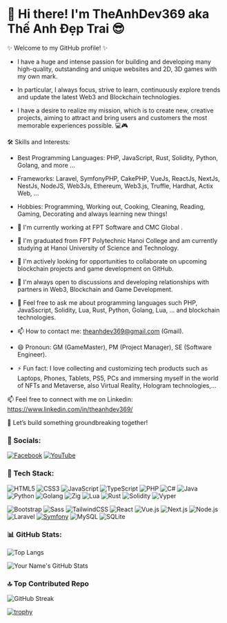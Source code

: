 # 👋 Hi there! I'm **TheAnhDev369** aka **Thế Anh Đẹp Trai** 😎

✨ Welcome to my GitHub profile! ✨  
-  I have a huge and intense passion for building and developing many high-quality, outstanding and unique websites and 2D, 3D games with my own mark.

-  In particular, I always focus, strive to learn, continuously explore trends and update the latest Web3 and Blockchain technologies.

-  I have a desire to realize my mission, which is to create new, creative projects, aiming to attract and bring users and customers the most memorable experiences possible. 💻🎮

🛠️ Skills and Interests:
-  Best Programming Languages: PHP, JavaScript, Rust, Solidity, Python, Golang, and more ...
-  Frameworks: Laravel, SymfonyPHP, CakePHP, VueJs, ReactJs, NextJs, NestJs, NodeJS, Web3Js, Ethereum, Web3.js, Truffle, Hardhat, Actix Web, ...
-  Hobbies: Programming, Working out, Cooking, Cleaning, Reading, Gaming, Decorating and always learning new things!

- 🔭 I'm currently working at FPT Software and CMC Global .
- 🌱 I'm graduated from FPT Polytechnic Hanoi College and am currently studying at Hanoi University of Science and Technology.
- 👯 I'm actively looking for opportunities to collaborate on upcoming blockchain projects and game development on GitHub.
- 🤔 I'm always open to discussions and developing relationships with partners in Web3, Blockchain and Game Development.
- 💬 Feel free to ask me about programming languages ​​such PHP, JavaSscript, Solidity, Lua, Rust, Python, Golang, Lua, ... and blockchain technologies.
- 📫 How to contact me: theanhdev369@gmail.com (Gmail).
- 😄 Pronoun: GM (GameMaster), PM (Project Manager), SE (Software Engineer).
- ⚡ Fun fact: I love collecting and customizing tech products such as Laptops, Phones, Tablets, PS5, PCs and immersing myself in the world of NFTs and Metaverse, also Virtual Reality, Hologram technologies,...

📫 Feel free to connect with me on Linkedin: https://www.linkedin.com/in/theanhdev369/

🌟 Let’s build something groundbreaking together!

### 📱 Socials:
[![Facebook](https://img.shields.io/badge/Facebook-%231877F2.svg?logo=facebook&logoColor=white)]()
[![YouTube](https://img.shields.io/badge/YouTube-%23FF0000.svg?logo=youtube&logoColor=white)](https://www.youtube.com/@TheAnhDev)

### 🧰 Tech Stack:
![HTML5](https://img.shields.io/badge/HTML5-E34F26?style=flat&logo=html5&logoColor=white)
![CSS3](https://img.shields.io/badge/CSS3-1572B6?style=flat&logo=css3&logoColor=white)
![JavaScript](https://img.shields.io/badge/JavaScript-%23F7DF1E.svg?style=flat&logo=javascript&logoColor=black)
![TypeScript](https://img.shields.io/badge/TypeScript-3178C6?style=flat&logo=typescript&logoColor=white)
![PHP](https://img.shields.io/badge/PHP-777BB4?style=flat&logo=php&logoColor=white)
![C#](https://img.shields.io/badge/C%23-%23239120.svg?style=flat&logo=csharp&logoColor=white)
![Java](https://img.shields.io/badge/Java-007396?style=flat&logo=java&logoColor=white)
![Python](https://img.shields.io/badge/Python-3776AB?style=flat&logo=python&logoColor=white)
![Golang](https://img.shields.io/badge/Golang-00ADD8?style=flat&logo=go&logoColor=white)
![Zig](https://img.shields.io/badge/Zig-00B4D8?style=flat&logo=zig&logoColor=white)
![Lua](https://img.shields.io/badge/Lua-2C2D72?style=flat&logo=lua&logoColor=white)
![Rust](https://img.shields.io/badge/Rust-000000?style=flat&logo=rust&logoColor=white)
![Solidity](https://img.shields.io/badge/Solidity-363636?style=flat&logo=solidity&logoColor=white)
![Vyper](https://img.shields.io/badge/Vyper-4C83C2?style=flat&logoUrl=https://vyperlang.org/static/img/vyper-logo.svg&logoColor=white)

![Bootstrap](https://img.shields.io/badge/Bootstrap-563D7C?style=flat&logo=bootstrap&logoColor=white)
![Sass](https://img.shields.io/badge/Sass-CC6699?style=flat&logo=sass&logoColor=white)
![TailwindCSS](https://img.shields.io/badge/TailwindCSS-06B6D4?style=flat&logo=tailwind-css&logoColor=white)
![React](https://img.shields.io/badge/ReactJs-%2361DAFB.svg?style=flat&logo=react&logoColor=black)
![Vue.js](https://img.shields.io/badge/VueJs-35495E?style=flat&logo=vue.js&logoColor=4FC08D)
![Next.js](https://img.shields.io/badge/NextJs-000000?style=flat&logo=next.js&logoColor=white)
![Node.js](https://img.shields.io/badge/NodeJs-339933?style=flat&logo=node.js&logoColor=white)
![Laravel](https://img.shields.io/badge/Laravel-FF2D20?style=flat&logo=laravel&logoColor=white)
[![Symfony](https://img.shields.io/badge/-Symfony-black?logo=symfony&logoColor=white)](https://symfony.com/)
![MySQL](https://img.shields.io/badge/MySQL-4479A1?style=flat&logo=mysql&logoColor=white)
![SQLite](https://img.shields.io/badge/SQLite-003B57?style=flat&logo=sqlite&logoColor=white)
<!--[Actix Web](https://img.shields.io/badge/Actix%20Web-000000?style=flat&logo=actix&logoColor=white) -->




### 📊 GitHub Stats:
![Top Langs](https://github-readme-stats.vercel.app/api/top-langs/?username=theanhdev369&layout=compact&theme=dark)

![Your Name's GitHub Stats](https://github-readme-stats.vercel.app/api?username=theanhdev369&show_icons=true&theme=dark)

###  🔝 Top Contributed Repo
![GitHub Streak](https://streak-stats.demolab.com?user=theanhdev&theme=dark&date_format=M%20j%5B%2C%20Y%5D&currStreakNum=1)

[![trophy](https://github-profile-trophy.vercel.app/?username=theanhdev&theme=gruvbox)](https://github.com/ryo-ma/github-profile-trophy)

